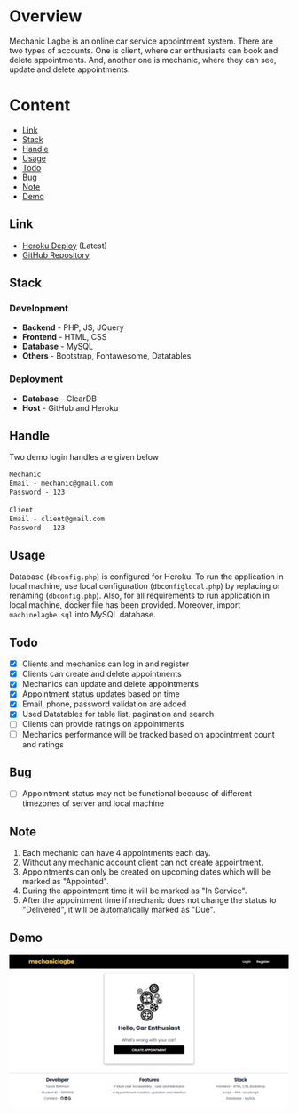 # Overview

Mechanic Lagbe is an online car service appointment system. There are two types of accounts. One is client, where car enthusiasts can book and delete appointments. And, another one is mechanic, where they can see, update and delete appointments.

# Content

- [Link](#Link)
- [Stack](#Stack)
- [Handle](#Handle)
- [Usage](#Usage)
- [Todo](#Todo)
- [Bug](#Bug)
- [Note](#Note)
- [Demo](#Demo)

## Link

- [Heroku Deploy](https://mechaniclagbe.herokuapp.com) (Latest)
- [GitHub Repository](https://github.com/tanviranindo/mechaniclagbe)

## Stack

### Development

- **Backend** - PHP, JS, JQuery
- **Frontend** - HTML, CSS
- **Database** - MySQL
- **Others** - Bootstrap, Fontawesome, Datatables

### Deployment

- **Database** - ClearDB
- **Host** - GitHub and Heroku

## Handle

Two demo login handles are given below

```shell
Mechanic
Email - mechanic@gmail.com
Password - 123

Client
Email - client@gmail.com
Password - 123
```

## Usage

Database (`dbconfig.php`) is configured for Heroku. To run the application in local machine, use local configuration (`dbconfiglocal.php`) by replacing or renaming (`dbconfig.php`). Also, for all requirements to run application in local machine, docker file has been provided. Moreover, import `machinelagbe.sql` into MySQL database.

## Todo

- [x] Clients and mechanics can log in and register
- [x] Clients can create and delete appointments
- [x] Mechanics can update and delete appointments
- [x] Appointment status updates based on time
- [x] Email, phone, password validation are added
- [x] Used Datatables for table list, pagination and search
- [ ] Clients can provide ratings on appointments
- [ ] Mechanics performance will be tracked based on appointment count and ratings

## Bug

- [ ] Appointment status may not be functional because of different timezones of server and local machine

## Note

1. Each mechanic can have 4 appointments each day.
2. Without any mechanic account client can not create appointment.
3. Appointments can only be created on upcoming dates which will be marked as "Appointed".
4. During the appointment time it will be marked as "In Service".
5. After the appointment time if mechanic does not change the status to "Delivered", it will be automatically marked as "Due".

## Demo

![Demo](images/demo.gif?raw=true "DEMO")
